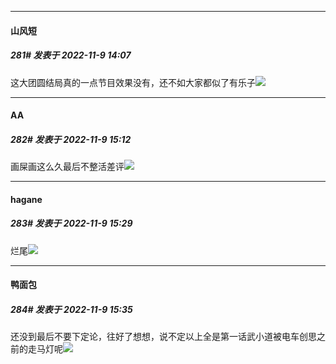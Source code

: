 

*****

####  山风短  
##### 281#       发表于 2022-11-9 14:07

这大团圆结局真的一点节目效果没有，还不如大家都似了有乐子<img src="https://static.saraba1st.com/image/smiley/face2017/037.png" referrerpolicy="no-referrer">



*****

####  ΑΑ  
##### 282#       发表于 2022-11-9 15:12

画屎画这么久最后不整活差评<img src="https://static.saraba1st.com/image/smiley/face2017/037.png" referrerpolicy="no-referrer">



*****

####  hagane  
##### 283#       发表于 2022-11-9 15:29

烂尾<img src="https://static.saraba1st.com/image/smiley/face2017/125.png" referrerpolicy="no-referrer">



*****

####  鸭面包  
##### 284#       发表于 2022-11-9 15:35

还没到最后不要下定论，往好了想想，说不定以上全是第一话武小道被电车创思之前的走马灯呢<img src="https://static.saraba1st.com/image/smiley/face2017/001.png" referrerpolicy="no-referrer">


